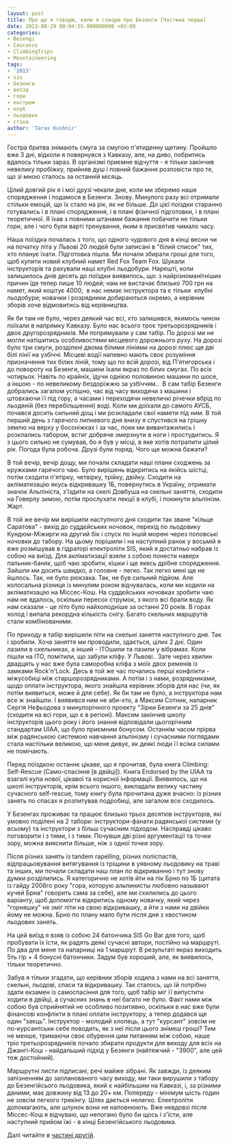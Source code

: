 ```yaml
---
layout: post
title: Про що я говорю, коли я говорю про Безенги [Частина перша]
date: 2013-08-29 00:04:55.000000000 +03:00
categories:
- Bezengi
- Caucasus
- ClimbingTrips
- Mountaineering
tags:
- '2013'
- sis
- безенги
- виїзд
- гори
- екстрем
- клуб
- льодовик
- стіна
author: 'Taras Kushnir'
---
```


Гостра бритва знімають смуга за смугою п'ятиденну щетину. Пройшло вже 3 дні, відколи я повернувся з Кавказу, але, на диво, побритись вдалось тільки зараз. В організмі приємне відчуття - я тільки закінчив невелику пробіжку, прийняв душ і повний бажання розповісти про те, що зі мною сталось за останній місяць.

Цілий довгий рік я і мої друзі чекали дня, коли ми зберемо наше спорядження і подамося в Безенги. Знову. Минулого разу всі отримали стільки емоцій, що їх стало на рік, як не більше. До цієї поїздки старанно готувались і в плані спорядження, і в плані фізичної підготовки, і в плані теоретичної. Я їхав з повними штанами бажання побачити не тільки гори, але і чого були варті тренування, яким я присвятив чимало часу.

Наша поїздка почалась з того, що одного чудового дня в кінці весни чи на початку літа у Львові 20 людей були записані в "білий список" тих, хто планує їхати. Підготовка пішла. Ми почали збирати гроші для того, щоб купити новий клубний намет Red Fox Team Fox. Шукали інструкторів та рахували наші клубні льодобури. Нарешті, коли залишилось днів десять до поїздки виявилось, що: з найрізноманітніших причин їде тепер лише 10 людей; нам не вистачає близько 700 грн на намет, який коштує 4000;  в нас немає інструктора та є тільки  клубні льодобури; новачки і розрядники добираються окремо, а керівник зборів хоче відмовитись від керівництва.

Як би там не було, через деякий час всі, хто залишився, якимось чином поїхали в напрямку Кавказу. Було нас всього троє третьорозрядників і двоє другорозрядників. Ми попрямували у сам табір. По дорозі ми не могли натішитись особливостями місцевого дорожнього руху. На дорозі було три смуги, розділені двома білими лініями на дорозі плюс ще дві білі лінії на узбіччі. Місцеві водії напевно мають своє розуміння призначення тих білих ліній, тому що по всій дорозі, від П'ятигорська і до повороту на Безенги, машини їхали якраз по білих смугах. По всіх чотирьох. Навіть по крайніх, їдучи однією половиною машини по шосе, а іншою - по невеликому бездоріжжю за узбіччям..  В сам табір Безенги добрались загалом успішно, час від часу виходячи з машини і штовхаючи її під гору, а часами і переходячи невеличкі річечки вбрід по льодяній (без перебільшення) воді. Коли ми доїхали до самого АУСБ, почався досить сильний дощ і ми розкладали свої намети під ним. В той перший день з гарячого липневого дня внизу я спустився на грішну землю на верху у босоніжках і за час, поки ми вивантажились і розклались табором, встиг добряче змерзнути в ноги і простудитись. Я з цього сильно не сумував, бо я був у місці, в яке хотів потрапити цілий рік. Погода була робоча. Друзі були поряд. Чого ще можна бажати?

<!--more-->

В той вечір, вечір дощу, ми почали складати наші плани сходжень за кружками гарячого чаю. Було вирішень відкритись на якійсь шістці, потім сходити п'ятірку, четвірку, трійку, двійку. Сходити на акліматизацію якусь відкривашку 1Б, повернутись в Україну, отримати значок Альпініста, з'їздити на скелі Довбуша на скельні заняття, сходити на Говерлу зимою, потім прослухати лекції в клубі, і покинути альпінізм. Жарт.

В той же вечір ми вирішили наступного дня сходити так зване "кільце Саратова" - вихід до суддєйських ночовок, перехід по льодовику Кундюм-Міжирги на другий бік і спуск по іншій морені через поповські ночовки до табору. На цьому порішили і на наступний ранок у восьмій я вже розмішував в гідраторі електроліти SIS, який я достатньо набрав із собою на виїзд. Для акліматизації взяли з собою понести наверх пальник-баняк, щоб чаю зробити, кішки і ще якесь дрібне спорядження. Зайшли ми досить швидко, а головне - легко. Так легко мені ще не йшлось. Так, не було рюкзака. Так, не був сильний підйом. Але колосальна різниця із минулим роком відчувалась, коли ми ходили на акліматизацію на Міссес-Кош. На суддєйських ночовках зробити чаю нам не вдалось, оскільки пересох струмок, з якого всі брали воду. Як нам сказали - це літо було найхолодніше за останні 20 років. В горах холод і випала рекордна кількість снігу. Багато скельних маршрутів стали комбінованими.

По приходу в табір вирішили піти на скельні заняття наступного дня. Так і зробили. Хоча заняття ми проводили, здається, цілих 2 дні. Один лазили в скельниках, а інший - ІТОшили та лазили у вібрамах. Коли пішли на ІТО, помітили, що забули кліфу. У Львові.. Зате через хвилин двадцять у нас вже була саморобна кліфа з моїх двох ременів із замками Rock'n'Lock. Десь в той же час почались перші конфлікти - міжусобиці між старшорозрядниками. А потім і з нами, розрядниками, щодо оплати інструктора, якого знайшла керівник зборів для нас (чи, як потім виявиться, може й для себе). Як би там не було, а інструктора нам все ж знайшли. І виявився ним не аби-хто, а Максим Сотник, напарник Сергія Нєфьодова з минулорічного проекту "Зірки Безенги за 25 днів" (сходити на всі гори, що є в регіоні). Максим закінчив школу інструкторів цього року і його знання відповідали цьогорічним стандартам UIAA, що було приємним бонусом. Останнім часом прірва між радянською системою навчання альпінізму і сучасними поглядами стала настільки великою, що мене дивує, як деякі люди її всіма силами не помічають.

Перед поїздкою останнє цікаве, що я прочитав, була книга Climbing: Self-Rescue (Само-спасіння [в двійці]). Книга Endorsed by the UIAA та взагалі купа нової, цікавої та корисної інформації. Виявилось, що на школі інструкторів, крім всього іншого, викладали велику частину сучасного self-rescue, тому книгу була прочитана дуже вчасно: із різних занять по спасах я розпитував подробиці, але загалом все сходилось.

У Безенгах проживає та працює близько трьох десятків інструкторів, які умовно поділені на 2 табори: інструктори-фанати радянської системи (у всьому) та інструктори з більш сучасним підходом. Насправді цікаво поговорити і з тими, і з тими. Почувши дві різні аргументації та точки зору, можна вияснити більше, ніж з одної точки зору.

Після різних занять із tandem rapelling, різних поліспастів, відпрацьовування витягування із тріщини в уявному льодовику на траві та інших, ми почали складати наш план по відкриванню і тут знову думки розділились. Я категорично не хотів йти на пік Брно по 1Б (цитата із гайду 2008го року "гора, которую альпинисты любовно называют кучей Брна" говорить сама за себе), але ми схилились до цього варіанту, щоб допомогти відкритись одному новачку, який через "горняшку" не зміг піти на свою відкривашку, а йти з нами на двійки йому не можна. Брно по плану мало бути після дня з хвостиком льодових занять.

На цей виїзд я взяв із собою 24 батончика SIS Go Bar для того, щоб пробувати їх їсти, як радять деякі сучасні автори, постійно на маршруті. По два для мене та напарниці на 1 маршрут. В результаті якраз виходить 5ть гір + 4 бонусні батончики. Задум був хороший, але, як виявилось, тільки теоретично.

Забув я тільки згадати, що керівник зборів ходила з нами на всі заняття, скельні, льодові, спаси та відкривашку. Так сталось, що їй потрібно здати екзамен із самоспасіння для того, щоб табір міг її випустити ходити в двійці, а сучасних знань в неї багато не було. Факт нами між собою був сприйнятий не особливо позитивно, оскільки в нас вже були фінансові конфлікти в плані оплати інструктору, а тепер додався ще один "заєць". Інструктор - молодий хлопець, а тут "курсант" зовсім не по-курсантськи себе поводить, як з неї після цього знімеш гроші? Тим не менше, тримаючи своє обурення цим питанням між собою, наше тріо третьорозрядників почало збирати продукти для виходу для всіх на Джангі-Кош - найдальший підхід у Безенги (найтяжчий - "3900", але цей теж достойний).

Маршрутні листи підписані, речі майже зібрані. Як завжди, із деяким запізненням до запланованого часу виходу, ми таки вирушили з табору до Безенгійсього льодовика, який є найбільшим на Кавказі, і, за різними даними, має довжину від 13 до 20+ км. Попереду - мінімум шість годин не зовсім легкого трекінгу. Шлях дається нелегко. Електроліти допомагають, але шлунок вони не наповнюють. Вже невдовзі після Міссес-Кош я відчуваю, що непогано було би щось і з'їсти, але наступний прийом їжі - в кінці Безенгійського льодовика.

Далі читайте в <a title="Про що я говорю, коли я говорю про Безенги [Частина друга і остання]" href="http://jamming.com.ua/%d0%bf%d1%80%d0%be-%d1%89%d0%be-%d1%8f-%d0%b3%d0%be%d0%b2%d0%be%d1%80%d1%8e-%d0%ba%d0%be%d0%bb%d0%b8-%d1%8f-%d0%b3%d0%be%d0%b2%d0%be%d1%80%d1%8e-%d0%bf%d1%80%d0%be-%d0%b1%d0%b5%d0%b7%d0%b5%d0%bd-2/" target="_blank">частині другій</a>.
